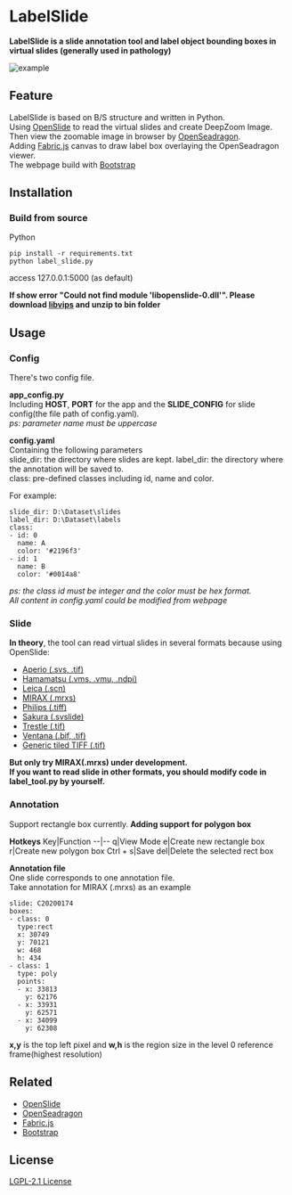 # LabelSlide
**LabelSlide is a slide annotation tool and label object bounding boxes in virtual slides (generally used in pathology)**

![example](./demo/ex.bmp)
## Feature
LabelSlide is based on B/S structure and written in Python.  
Using [OpenSlide](https://openslide.org/) to read the virtual slides and create DeepZoom Image.  
Then view the zoomable image in browser by [OpenSeadragon](https://openseadragon.github.io/).  
Adding [Fabric.js](http://fabricjs.com/) canvas to draw label box overlaying the OpenSeadragon viewer.  
The webpage build with [Bootstrap](https://getbootstrap.com/)

## Installation

### Build from source 

Python  

```
pip install -r requirements.txt
python label_slide.py
```
access 127.0.0.1:5000 (as default)

**If show error "Could not find module 'libopenslide-0.dll'". Please download [libvips](https://github.com/libvips/libvips/releases) and unzip to bin folder**

## Usage

### Config
There's two config file.

**app_config.py**  
Including **HOST**, **PORT** for the app and the **SLIDE_CONFIG** for slide config(the file path of config.yaml).  
*ps: parameter name must be uppercase*

**config.yaml**  
Containing the following parameters  
slide_dir: the directory where slides are kept.
label_dir: the directory where the annotation will be saved to.  
class: pre-defined classes including id, name and color.  

For example:
```
slide_dir: D:\Dataset\slides
label_dir: D:\Dataset\labels
class:
- id: 0
  name: A
  color: '#2196f3'
- id: 1
  name: B
  color: '#0014a8'
```
*ps: the class id must be integer and the color must be hex format.*  
*All content in config.yaml could be modified from webpage*

### Slide
**In theory**, the tool can read virtual slides in several formats because using OpenSlide:
* [Aperio (.svs, .tif)](https://openslide.org/formats/aperio/)
* [Hamamatsu (.vms, .vmu, .ndpi)](https://openslide.org/formats/hamamatsu/)
* [Leica (.scn)](https://openslide.org/formats/leica/)
* [MIRAX (.mrxs)](https://openslide.org/formats/mirax/)
* [Philips (.tiff)](https://openslide.org/formats/philips/)
* [Sakura (.svslide)](https://openslide.org/formats/sakura/)
* [Trestle (.tif)](https://openslide.org/formats/trestle/)
* [Ventana (.bif, .tif)](https://openslide.org/formats/ventana/)
* [Generic tiled TIFF (.tif)](https://openslide.org/formats/generic-tiff/)

**But only try MIRAX(.mrxs) under development.**  
**If you want to read slide in other formats, you should modify code in label_tool.py by yourself.**

### Annotation
Support rectangle box currently. **Adding support for polygon box**

**Hotkeys**
Key|Function
--|--
q|View Mode
e|Create new rectangle box
r|Create new polygon box
Ctrl + s|Save
del|Delete the selected rect box

**Annotation file**  
One slide corresponds to one annotation file.  
Take annotation for MIRAX (.mrxs) as an example
```
slide: C20200174
boxes:
- class: 0
  type:rect
  x: 30749
  y: 70121
  w: 468
  h: 434
- class: 1
  type: poly
  points:
  - x: 33813
    y: 62176
  - x: 33931
    y: 62571
  - x: 34099
    y: 62308
```
**x,y** is the top left pixel and **w,h** is the region size in the level 0 reference frame(highest resolution)
## Related

* [OpenSlide](https://openslide.org/) 
* [OpenSeadragon](https://openseadragon.github.io/)
* [Fabric.js](http://fabricjs.com/)
* [Bootstrap](https://getbootstrap.com/)

## License
[LGPL-2.1 License](LICENSE)

